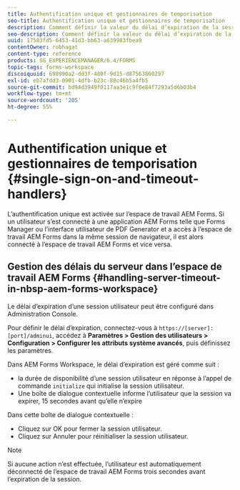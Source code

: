 ```yaml
---
title: Authentification unique et gestionnaires de temporisation
seo-title: Authentification unique et gestionnaires de temporisation
description: Comment définir la valeur du délai d’expiration de la session pour l’espace de travail AEM Forms.
seo-description: Comment définir la valeur du délai d’expiration de la session pour l’espace de travail AEM Forms.
uuid: 17583fd5-6453-41d3-bb63-a639983fbea9
contentOwner: robhagat
content-type: reference
products: SG_EXPERIENCEMANAGER/6.4/FORMS
topic-tags: forms-workspace
discoiquuid: 698990a2-dd3f-480f-9d15-d87563860297
exl-id: eb7afdd3-0901-4dfb-b23c-88c46b5a4fb5
source-git-commit: bd94d3949f0117aa3e1c9f0e84f7293a5d6b03b4
workflow-type: tm+mt
source-wordcount: '205'
ht-degree: 55%

---
```


# Authentification unique et gestionnaires de temporisation {#single-sign-on-and-timeout-handlers}

L’authentification unique est activée sur l’espace de travail AEM Forms. Si un utilisateur s’est connecté à une application AEM Forms telle que Forms Manager ou l’interface utilisateur de PDF Generator et a accès à l’espace de travail AEM Forms dans la même session de navigateur, il est alors connecté à l’espace de travail AEM Forms et vice versa.

## Gestion des délais du serveur dans l’espace de travail AEM Forms {#handling-server-timeout-in-nbsp-aem-forms-workspace}

Le délai d’expiration d’une session utilisateur peut être configuré dans Administration Console.

Pour définir le délai d’expiration, connectez-vous à `https://[server]:[port]/adminui`, accédez à **Paramètres > Gestion des utilisateurs > Configuration > Configurer les attributs système avancés**, puis définissez les paramètres.

Dans AEM Forms Workspace, le délai d’expiration est géré comme suit :

* la durée de disponibilité d’une session utilisateur en réponse à l’appel de commande `initialize` qui initialise la session utilisateur.
* Une boîte de dialogue contextuelle informe l’utilisateur que la session va expirer, 15 secondes avant qu’elle n’expire

Dans cette boîte de dialogue contextuelle :

* Cliquez sur OK pour fermer la session utilisateur.
* Cliquez sur Annuler pour réinitialiser la session utilisateur.

>[!NOTE]
>
>Si aucune action n’est effectuée, l’utilisateur est automatiquement déconnecté de l’espace de travail AEM Forms trois secondes avant l’expiration de la session.
